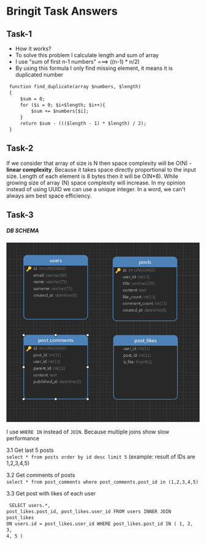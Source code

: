 # **Bringit Task Answers**


## **Task-1**

 * How it works?
 * To solve this problem I calculate length and sum of array
 * I use "sum of first n-1 numbers" ===> ((n-1) * n/2)
 * By using this formula I only find missing element, it means it is duplicated number
 
<pre><code> function find_duplicate(array $numbers, $length)
 {
     $sum = 0;
     for ($i = 0; $i<$length; $i++){
         $sum += $numbers[$i];
     }
     return $sum - ((($length - 1) * $length) / 2);
 }</code></pre>
 

## **Task-2**
If we consider that array of size is N then space complexity will be O(N) - **linear complexity**. Because it takes space directly proportional to the input size. Length of each element is 8 bytes then it will be O(N*8). While growing size of array (N) space complexity will increase.
In my opinion instead of using UUID we can use a unique integer. In a word, we can't always aim best space efficiency.
 

## **Task-3**

##### DB SCHEMA

![](db_schema.png)

I use `WHERE IN` instead of `JOIN`. Because multiple joins show slow performance

3.1 Get last 5 posts  
`select * from posts order by id desc limit 5` (example: result of IDs are 1,2,3,4,5)

3.2 Get comments of posts  
``select * from post_comments where post_comments.post_id in (1,2,3,4,5)``

3.3 Get post with likes of each user
<code><pre>
SELECT 
    users.*, 
    post_likes.post_id, 
    post_likes.user_id 
FROM users 
     INNER JOIN post_likes 
             ON users.id = post_likes.user_id 
WHERE  post_likes.post_id IN ( 1, 2, 3, 4, 5 )
    </pre></code>




